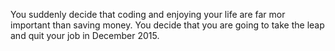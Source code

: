 You suddenly decide that coding and enjoying your life are far mor important than saving money. 
You decide that you are going to take the leap and quit your job in December 2015. 
